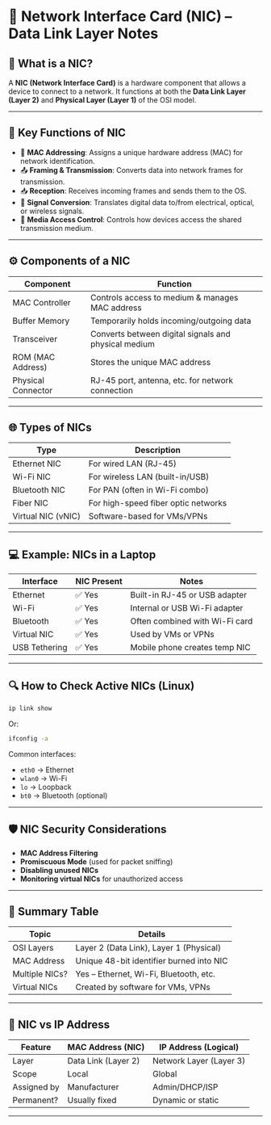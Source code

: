 
# 🧠 Network Interface Card (NIC) – Data Link Layer Notes

## 🔌 What is a NIC?

A **NIC (Network Interface Card)** is a hardware component that allows a device to connect to a network. It functions at both the **Data Link Layer (Layer 2)** and **Physical Layer (Layer 1)** of the OSI model.

---

## 🧩 Key Functions of NIC

- 🛂 **MAC Addressing**: Assigns a unique hardware address (MAC) for network identification.
- 📤 **Framing & Transmission**: Converts data into network frames for transmission.
- 📥 **Reception**: Receives incoming frames and sends them to the OS.
- 📶 **Signal Conversion**: Translates digital data to/from electrical, optical, or wireless signals.
- 🔌 **Media Access Control**: Controls how devices access the shared transmission medium.

---

## ⚙️ Components of a NIC

| Component           | Function |
|--------------------|----------|
| MAC Controller      | Controls access to medium & manages MAC address |
| Buffer Memory       | Temporarily holds incoming/outgoing data |
| Transceiver         | Converts between digital signals and physical medium |
| ROM (MAC Address)   | Stores the unique MAC address |
| Physical Connector  | RJ-45 port, antenna, etc. for network connection |

---

## 🌐 Types of NICs

| Type               | Description                         |
|--------------------|-------------------------------------|
| Ethernet NIC       | For wired LAN (RJ-45)               |
| Wi-Fi NIC          | For wireless LAN (built-in/USB)     |
| Bluetooth NIC      | For PAN (often in Wi-Fi combo)      |
| Fiber NIC          | For high-speed fiber optic networks |
| Virtual NIC (vNIC) | Software-based for VMs/VPNs         |

---

## 💻 Example: NICs in a Laptop

| Interface    | NIC Present | Notes                             |
|--------------|-------------|-----------------------------------|
| Ethernet     | ✅ Yes      | Built-in RJ-45 or USB adapter     |
| Wi-Fi        | ✅ Yes      | Internal or USB Wi-Fi adapter     |
| Bluetooth    | ✅ Yes      | Often combined with Wi-Fi card    |
| Virtual NIC  | ✅ Yes      | Used by VMs or VPNs               |
| USB Tethering| ✅ Yes      | Mobile phone creates temp NIC     |

---

## 🔍 How to Check Active NICs (Linux)

```bash
ip link show
```
Or:
```bash
ifconfig -a
```

Common interfaces:
- `eth0` → Ethernet
- `wlan0` → Wi-Fi
- `lo` → Loopback
- `bt0` → Bluetooth (optional)

---

## 🛡️ NIC Security Considerations

- **MAC Address Filtering**
- **Promiscuous Mode** (used for packet sniffing)
- **Disabling unused NICs**
- **Monitoring virtual NICs** for unauthorized access

---

## 🧠 Summary Table

| Topic           | Details |
|----------------|---------|
| OSI Layers      | Layer 2 (Data Link), Layer 1 (Physical) |
| MAC Address     | Unique 48-bit identifier burned into NIC |
| Multiple NICs?  | Yes – Ethernet, Wi-Fi, Bluetooth, etc. |
| Virtual NICs    | Created by software for VMs, VPNs       |

---

## 🔄 NIC vs IP Address

| Feature           | MAC Address (NIC)       | IP Address (Logical)     |
|------------------|-------------------------|---------------------------|
| Layer            | Data Link (Layer 2)      | Network Layer (Layer 3)   |
| Scope            | Local                    | Global                    |
| Assigned by      | Manufacturer             | Admin/DHCP/ISP            |
| Permanent?       | Usually fixed            | Dynamic or static         |

---
